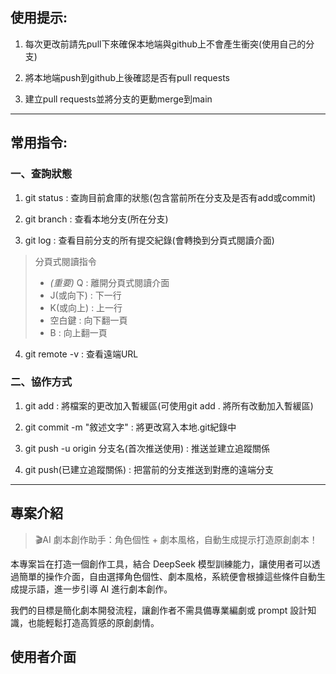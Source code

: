 ## 使用提示:

1. 每次更改前請先pull下來確保本地端與github上不會產生衝突(使用自己的分支)

2. 將本地端push到github上後確認是否有pull requests

3. 建立pull requests並將分支的更動merge到main
***
## 常用指令:

### 一、查詢狀態  
1. git status : 查詢目前倉庫的狀態(包含當前所在分支及是否有add或commit)

2. git branch : 查看本地分支(所在分支)

3. git log : 查看目前分支的所有提交紀錄(會轉換到分頁式閱讀介面)

> 分頁式閱讀指令
> * *(重要)* Q : 離開分頁式閱讀介面
> * J(或向下) : 下一行
> * K(或向上) : 上一行
> * 空白鍵 : 向下翻一頁
> * B : 向上翻一頁

4. git remote -v : 查看遠端URL

### 二、協作方式
1. git add : 將檔案的更改加入暫緩區(可使用git add . 將所有改動加入暫緩區)

2. git commit -m "敘述文字" : 將更改寫入本地.git紀錄中

3. git push -u origin 分支名(首次推送使用) : 推送並建立追蹤關係

4. git push(已建立追蹤關係) : 把當前的分支推送到對應的遠端分支
***
## 專案介紹
> 🎬AI 劇本創作助手：角色個性 + 劇本風格，自動生成提示打造原創劇本！

本專案旨在打造一個創作工具，結合 DeepSeek 模型訓練能力，讓使用者可以透過簡單的操作介面，自由選擇角色個性、劇本風格，系統便會根據這些條件自動生成提示語，進一步引導 AI 進行劇本創作。

我們的目標是簡化劇本開發流程，讓創作者不需具備專業編劇或 prompt 設計知識，也能輕鬆打造高質感的原創劇情。

## 使用者介面


    


